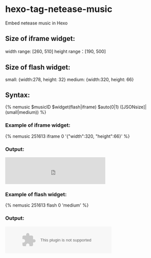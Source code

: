# hexo-tag-netease-music
Embed netease music in Hexo

## Size of iframe widget:
width range: [260, 510]
height range：[190, 500]

## Size of flash widget:
small: {width:278, height: 32}
medium: {width:320, height: 66}

## Syntax:
{% nemusic $musicID $widget(flash|iframe) $auto(0|1) ([JSONsize]|(small|medium)) %}

### Example of iframe widget:
{% nemusic 251613 iframe 0 '{"width":320, "height":66}' %}

### Output:
<iframe frameborder="no" border="0" marginwidth="0" marginheight="0" width=320 height=86 src="http://music.163.com/outchain/player?type=2&id=251613&auto=0&height=66"></iframe>

### Example of flash widget:
{% nemusic 251613 flash 0 'medium' %}

### Output:
<embed src="http://music.163.com/style/swf/widget.swf?sid=251613&type=2&auto=0&width=320&height=66" width="340" height="86"  allowNetworking="all"></embed>
